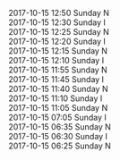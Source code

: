 2017-10-15 12:50 Sunday  N  
2017-10-15 12:30 Sunday  I  
2017-10-15 12:25 Sunday  N  
2017-10-15 12:20 Sunday  I  
2017-10-15 12:15 Sunday  N  
2017-10-15 12:10 Sunday  I  
2017-10-15 11:55 Sunday  N  
2017-10-15 11:45 Sunday  I  
2017-10-15 11:40 Sunday  N  
2017-10-15 11:10 Sunday  I  
2017-10-15 11:05 Sunday  N  
2017-10-15 07:05 Sunday  I  
2017-10-15 06:35 Sunday  N  
2017-10-15 06:30 Sunday  I  
2017-10-15 06:25 Sunday  N  
